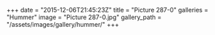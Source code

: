 +++
date = "2015-12-06T21:45:23Z"
title = "Picture 287-0"
galleries = "Hummer"
image = "Picture 287-0.jpg"
gallery_path = "/assets/images/gallery/hummer/"
+++
